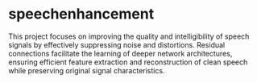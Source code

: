 # speechenhancement
This project focuses on improving the quality and intelligibility of speech signals by effectively suppressing noise and distortions. Residual connections facilitate the learning of deeper network architectures, ensuring efficient feature extraction and reconstruction of clean speech while preserving original signal characteristics.
